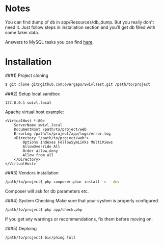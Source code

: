 Notes
=========

You can find dump of db in app/Resources/db_dump. But you really don't need it. Just follow steps in installation section and you'll get db filled with some faker data.

Answers to MySQL tasks you can find [here](https://gist.github.com/overgapo/8f8aeeafcdcfdeab9b1e).

Installation
============

###1) Project cloning
```bash
$ git clone git@github.com:overgapo/SwivlTest.git /path/to/project
```

###2) Setup local sandbox
```
127.0.0.1 swivl.local
```
Apache virtual host example:
```
<VirtualHost *:80>
    ServerName swivl.local
    DocumentRoot /path/to/project/web
    ErrorLog /path/to/project/app/logs/error.log
    <Directory "/path/to/project/web">
        Options Indexes FollowSymLinks MultiViews
        AllowOverride All
        Order allow,deny
        Allow from all
    </Directory>
</VirtualHost>
```

###3) Vendors installation
```bash
/path/to/project$ php composer.phar install -o --dev
```
Composer will ask for db parameters etc.

###4) System Checking
Make sure that your system is properly configured.
```bash
/path/to/project$ php app/check.php
```
If you get any warnings or recommendations, fix them before moving on.

###5) Deploing
```bash
/path/to/project$ bin/phing full
```

